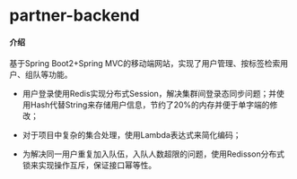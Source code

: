 # partner-backend

#### 介绍
基于Spring Boot2+Spring MVC的移动端网站，实现了用户管理、按标签检索用户、组队等功能。

- 用户登录使用Redis实现分布式Session，解决集群间登录态同步问题；并使用Hash代替String来存储用户信息，节约了20%的内存并便于单字端的修改；

- 对于项目中复杂的集合处理，使用Lambda表达式来简化编码；

- 为解决同一用户重复加入队伍，入队人数超限的问题，使用Redisson分布式锁来实现操作互斥，保证接口幂等性。